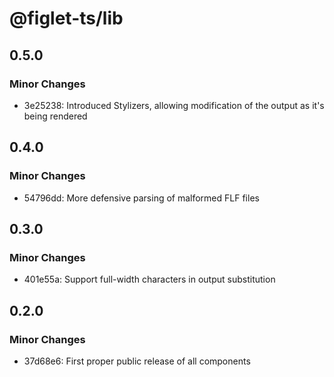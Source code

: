 # @figlet-ts/lib

## 0.5.0

### Minor Changes

-   3e25238: Introduced Stylizers, allowing modification of the output as it's being rendered

## 0.4.0

### Minor Changes

-   54796dd: More defensive parsing of malformed FLF files

## 0.3.0

### Minor Changes

-   401e55a: Support full-width characters in output substitution

## 0.2.0

### Minor Changes

-   37d68e6: First proper public release of all components
